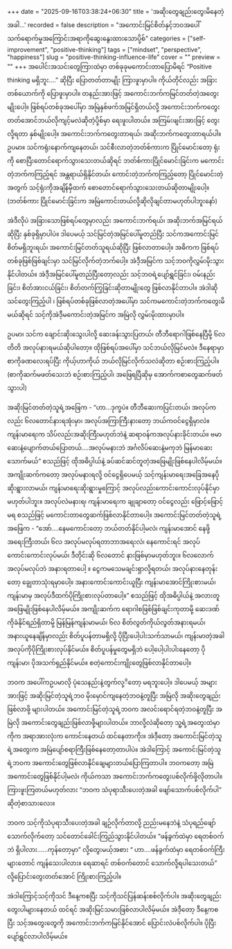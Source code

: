 +++
date = "2025-09-16T03:38:24+06:30"
title = 'အဆိုးတွေချည်းတွေးမိနေတဲ့အခါ…'
recorded = false
description = "အကောင်းမြင်စိတ်နှင့်ဘဝအပေါ်သက်ရောက်မှုအကြောင်းအရာကိုဆွေးနွေးထားသောပို့စ်"
categories = ["self-improvement", "positive-thinking"]
tags = ["mindset", "perspective", "happiness"]
slug = "positive-thinking-influence-life"
cover = ""
preview = ""
+++
အပေါင်းအသင်းတွေကြားထဲမှာ တစ်ခုခုမကောင်းတာပြောမိရင် “Positive thinking မရှိဘူး….” ဆိုပြီး ပြောတတ်တာမျိုး ကြားဖူးမှာပါ။ ကိုယ်တိုင်လည်း အခြားတစ်ယောက်ကို ပြောဖူးမှာပါ။ တနည်းအားဖြင့် အကောင်းဘက်ကမြင်တတ်တဲ့အတွေးမျိုးပေါ့။ ဖြစ်ရပ်တစ်ခုအပေါ်မှာ အမြဲနှစ်ဖက်အမြင်ရှိတယ်လို့ အကောင်းဘက်ကတွေးတတ်အောင်ဘယ်လိုကျင့်မလဲဆိုတဲ့ပို့စ်မှာ ရေးဖူးပါတယ်။ အကြမ်းဖျင်းအားဖြင့် တွေးလို့ရတာ နှစ်မျိုးပေါ့။ အကောင်းဘက်ကတွေးတာရယ်၊ အဆိုးဘက်ကတွေးတာရယ်ပါ။ ဥပမာ။ သင်ကရုံးနောက်ကျနေတယ်၊ သင်စီးလာတဲ့ဘတ်စ်ကားက ပြိုင်မောင်းတော့ ရုံးကို စောပြီးတောင်ရောက်သွားသေးတယ်ဆိုရင် ဘတ်စ်ကားပြိုင်မောင်းခြင်းက မကောင်းတဲ့ဘက်ကကြည့်ရင် အန္တရာယ်ရှိနိုင်တယ်၊ ကောင်းတဲ့ဘက်ကကြည့်တော့ ပြိုင်မောင်းတဲ့အတွက် သင့်ရုံးကိုအချိန်မှီထက် စောတောင်ရောက်သွားသေးတယ်ဆိုတာမျိုးပေါ့။ (ဘတ်စ်ကား ပြိုင်မောင်းခြင်းက အမြဲကောင်းတယ်လို့ဆိုလိုချင်တာမဟုတ်ပါဘူးနော်)

အဲဒီလိုပဲ အခြားသောဖြစ်ရပ်တွေမှာလည်း အကောင်းဘက်ရယ်၊ အဆိုးဘက်အမြင်ရယ်ဆိုပြီး နှစ်ခုရှိမှာပါပဲ။ ဒါပေမယ့် သင်မြင်တဲ့အမြင်ပေါ်မူတည်ပြီး သင်ကအကောင်းမြင်စိတ်မရှိဘူးရယ်၊ အကောင်းမြင်တတ်သူရယ်ဆိုပြီး ဖြစ်လာတာပေါ့။ အဓိကက ဖြစ်ရပ်တစ်ခုဖြစ်ဖြစ်ချင်းမှာ သင်မြင်လိုက်တဲ့ဘက်ပေါ့။ အဲဒီ့အမြင်က သင့်ဘဝကိုလွှမ်းမိုးသွားနိုင်ပါတယ်။ အဲဒီ့အမြင်ပေါ်မူတည်ပြီးတော့လည်း သင့်ဘဝရဲ့ပျော်ရွှင်ခြင်း၊ ဝမ်းနည်းခြင်း၊ စိတ်အားငယ်ခြင်း၊ စိတ်တက်ကြွခြင်းဆိုတာမျိုးတွေ ဖြစ်လာနိုင်တာပါ။ အဲဒါဆို သင်တွေးကြည့်ပါ ၊ ဖြစ်ရပ်တစ်ခုဖြစ်လာတဲ့အပေါ်မှာ သင်ကမကောင်းတဲ့ဘက်ကတွေးမိမယ်ဆိုရင် သင့်ကိုအဲဒီ့မကောင်းတဲ့အမြင်က အမြဲလို လွှမ်းမိုးထားမှာပါ။

ဥပမာ၊ သင်က ချောင်းဆိုးသွေးပါလို့ ဆေးခန်းသွားပြတယ်၊ တီဘီရောဂါဖြစ်နေပြီမို့ ၆လတိတိ အလုပ်နားရမယ်ဆိုပါတော့။ ထိုဖြစ်ရပ်အပေါ်မှာ သင်ဘယ်လိုမြင်မလဲ။ ဒီနေရာမှာ စာကိုခဏလေးရပ်ပြီး ကိုယ့်ဟာကိုယ် ဘယ်လိုမြင်လိုက်သလဲဆိုတာ စဉ်းစားကြည့်ပါ။(စာကိုဆက်မဖတ်သေးဘဲ စဉ်းစားကြည့်ပါ၊ အဖြေရပြီဆိုမှ အောက်ကစာတွေဆက်ဖတ်သွားပါ)

အဆိုးမြင်တတ်တဲ့သူရဲ့အဖြေက - “ဟာ…ဒုက္ခပဲ။ တီဘီဆေးကပြင်းတယ်၊ အလုပ်ကလည်း ၆လတောင်နားရအုံးမှာ၊ အလုပ်အကြာကြီးနားတော့ ဘယ်ကဝင်ငွေရှိမှာလဲ။ ကျန်းမာရေးက သိပ်လည်းအဆိုးကြီးမဟုတ်ဘဲနဲ့ ဆရာဝန်ကအလုပ်နားခိုင်းတယ်။ ဗမာဆေးနဲ့ပျောက်တယ်ပြောတယ်….အလုပ်မနားဘဲ အင်္ဂလိပ်ဆေးနဲ့မကုဘဲ မြန်မာဆေးသောက်မယ်” စသည်ဖြင့် ထိုအဓိပ္ပါယ်နဲ့ ခပ်ဆင်ဆင်တူတဲ့အဖြေမျိုးဖြစ်နေပါလိမ့်မယ်။
အကျိုးဆက်ကတော့ အလုပ်မနားရလို့ ဝင်ငွေရှိပေမယ့် သင့်ကျန်းမာရေးအခြေအနေပိုဆိုးရွားလာမယ်၊ ကျန်းမာရေးဆိုးရွားမှုကြောင့် အလုပ်လည်းကောင်းကောင်းလုပ်နိုင်မှာမဟုတ်ပါဘူး။ အလုပ်လဲမနားရ၊ ကျန်းမာရေးက ချုချာတော့ ဝင်ငွေလည်း ဖြောင့်ဖြောင့်မရ စသည်ဖြင့် မကောင်းတာတွေဆက်ဖြစ်လာနိုင်တာပေါ့။
အကောင်းမြင်တတ်တဲ့သူရဲ့အဖြေက - “အော်….နေမကောင်းတော့ ဘယ်တတ်နိုင်ပါ့မလဲ၊ ကျန်းမာအောင် နေဖို့အရေးကြီးတယ်၊ ၆လ အလုပ်မလုပ်ရတာဘာအရေးလဲ၊ နေကောင်းရင် အလုပ်ကောင်းကောင်းလုပ်မယ်၊ ဒီတိုင်းဆို ၆လတောင် နားဖြစ်မှာမဟုတ်ဘူး။ ၆လလောက် အလုပ်မလုပ်ဘဲ အနားရတာပေါ့ ။ ငွေကမသေမချင်းရှာလို့ရတယ်၊ အလုပ်နားနေတုန်းတော့ ချွေတာသုံးရမှာပေါ့။ အနားကောင်းကောင်းယူပြီး ကျန်းမာအောင်ကြိုးစားမယ်၊ ကျန်းမာမှ အလုပ်ဒီထက်ပိုကြိုးစားလုပ်တာပေါ့။” စသည်ဖြင့် ထိုအဓိပ္ပါယ်နဲ့ အလားတူအဖြေမျိုးဖြစ်နေပါလိမ့်မယ်။
အကျိုးဆက်က ရောဂါစဖြစ်ဖြစ်ချင်းကုတာမို့ ဆေးဒဏ်ကိုခံနိုင်ရည်ရှိတာမို့ မြန်မြန်ကျန်းမာမယ်၊ ၆လ စိတ်လွတ်ကိုယ်လွတ်အနားရမယ်၊ အနားယူနေချိန်မှာလည်း စိတ်ပူပန်တာမရှိလို့ ပိုပြီးပေါ့ပါးသက်သာမယ်၊ ကျန်းမာတဲ့အခါ အလုပ်ကိုပိုကြိုးစားလုပ်နိုင်မယ်။ စိတ်ပူပန်မှုတွေမရှိဘဲ ပေါ့ပေါ့ပါးပါးနေတော့ ပိုကျန်းမာ၊ ပိုအသက်ရှည်နိုင်မယ်။ စတဲ့ကောင်းကျိုးတွေဖြစ်လာနိုင်တာပေါ့။

ဘဝက အပေါ်ကဥပမာလို ပုံသေနည်းနဲ့တွက်လု့ိတော့ မရဘူးပေါ့။ ဒါပေမယ့် အများအားဖြင့် အဆိုးမြင်တဲ့သူရဲ့ဘ၀ မိုးမှောင်ကျနေတဲ့ဘဝနဲ့တူပြီး အမြဲလို အဆိုးတွေချည်းဖြစ်လာဖို့ များပါတယ်။ အကောင်းမြင်တဲ့သူရဲ့ဘဝက အလင်းရောင်ရတဲ့ဘဝနဲ့တူပြီး အမြဲလို အကောင်းတွေချည်းဖြစ်လာဖို့များပါတယ်။ ဘာလို့လဲဆိုတော့ သူ့ရဲ့အတွေးထဲမှာကိုက အရာအားလုံးက ကောင်းနေတယ် ထင်နေတာကိုး။ အဲဒီ့တော့ အကောင်းမြင်တဲ့သူရဲ့အတွေးက အမြဲပျော်စရာကြီးဖြစ်နေတော့တာပါပဲ။ အဲဒါကြောင့် အကောင်းမြင်တဲ့သူရဲ့ဘဝက အကောင်းတွေဖြစ်လာနိုင်ချေများတယ်ပြောကြတာပါ။ ဘဝကတော့ အမြဲအကောင်းတွေဖြစ်နိုင်ပါ့မလဲ၊ ကိုယ်ကသာ အကောင်းဘက်ကတွေးပစ်လိုက်ဖို့လိုတာပါ။ ကြားဖူးကြတယ်မဟုတ်လား “ဘဝက သံပုရာသီးပေးတဲ့အခါ ဖျော်သောက်ပစ်လိုက်ပါ” ဆိုတဲ့စာသားလေး။

ဘဝက သင့်ကိုသံပုရာသီးပေးတဲ့အခါ ချဉ်လိုက်တာလို့ ညည်းမနေဘဲနဲ့ သံပုရည်ဖျော်သောက်လိုက်တော့ သင်တောင်ခေါင်းကြည်သွားနိုင်ပါတယ်။ “ဖန်ခွက်ထဲမှာ ရေတစ်ဝက်ဘဲ ရှိပါလား……ကုန်တော့မှာ” လို့တွေးမယ့်အစား “ ဟာ….ဖန်ခွက်ထဲမှာ ရေတစ်ဝက်ကြီးများတောင် ကျန်သေးပါလား။ ရေဆာရင် တစ်ဝက်တောင် သောက်လို့ရပါသေးတယ်” လို့ပြောင်းတွေးတတ်အောင် ကြိုးစားကြည့်ပါ။

အဲဒါကြောင့်သင့်ကိုသင် ဒီနေ့ကစပြီး သင့်ကိုသင်ပြန်ဆန်းစစ်လိုက်ပါ။ အဆိုးတွေချည်း တွေးပါများနေတယ် ထင်ရင် အဆိုးမြင်သမားဖြစ်လာပါလိမ့်မယ်။ အဲဒီ့တော့ ဒီနေ့ကစပြီး သင့်အတွေးတွေကို အကောင်းဘက်ကမြင်နိုင်အောင် ပြောင်းလဲပစ်လိုက်ပါ။ ပိုပြီး ပျော်ရွှင်လာပါလိမ့်မယ်။